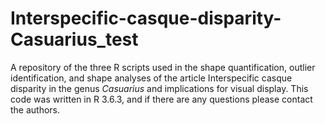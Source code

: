 # Interspecific-casque-disparity-Casuarius_test
A repository of the three R scripts used in the shape quantification, outlier identification, and shape analyses of the article Interspecific casque disparity in the genus *Casuarius* and implications for visual display. This code was written in R 3.6.3, and if there are any questions please contact the authors.
